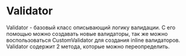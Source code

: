 # Validator
Validator - базовый класс описывающий логику валидации. С его помощью можно создавать 
новые валидаторы, так же можно воспользоваться CustomValidator для создания inline валидаторов.
Validator содержит 2 метода, которые можно переопределить.


